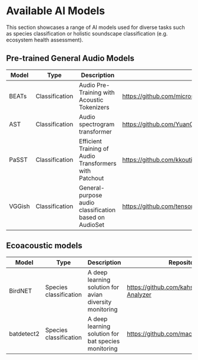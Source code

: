 # Available AI Models

This section showcases a range of AI models used for diverse tasks such as species classification or holistic soundscape classification (e.g. ecosystem health assessment).

## Pre-trained General Audio Models

| Model | Type | Description | Repository | Paper | 
|-------|------|-------------|------------|-------|
| BEATs | Classification | Audio Pre-Training with Acoustic Tokenizers | https://github.com/microsoft/unilm/tree/master/beats | https://arxiv.org/abs/2212.09058 |
| AST | Classification | Audio spectrogram transformer | https://github.com/YuanGongND/ast | https://arxiv.org/abs/2104.01778 |
| PaSST | Classification | Efficient Training of Audio Transformers with Patchout | https://github.com/kkoutini/PaSST | https://arxiv.org/abs/2110.05069 |
| VGGish | Classification | General-purpose audio classification based on AudioSet | https://github.com/tensorflow/models/tree/master/research/audioset/vggish | https://ieeexplore.ieee.org/abstract/document/7952132 |


## Ecoacoustic models

| Model | Type | Description | Repository | Paper |
|-------|------|-------------|------------|-------|
| BirdNET | Species classification | A deep learning solution for avian diversity monitoring | https://github.com/kahst/BirdNET-Analyzer | https://www.sciencedirect.com/science/article/pii/S1574954121000273 |
| batdetect2 | Species classification | A deep learning solution for bat species monitoring | https://github.com/macaodha/batdetect2 | Towards a General Approach for Bat Echolocation Detection and Classification |
